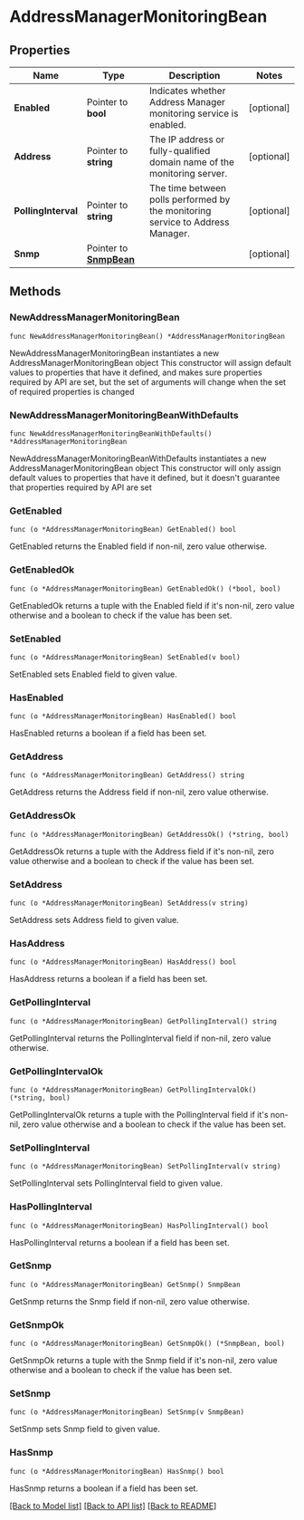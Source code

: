 # AddressManagerMonitoringBean

## Properties

Name | Type | Description | Notes
------------ | ------------- | ------------- | -------------
**Enabled** | Pointer to **bool** | Indicates whether Address Manager monitoring service is enabled. | [optional] 
**Address** | Pointer to **string** | The IP address or fully-qualified domain name of the monitoring server. | [optional] 
**PollingInterval** | Pointer to **string** | The time between polls performed by the monitoring service to Address Manager. | [optional] 
**Snmp** | Pointer to [**SnmpBean**](SnmpBean.md) |  | [optional] 

## Methods

### NewAddressManagerMonitoringBean

`func NewAddressManagerMonitoringBean() *AddressManagerMonitoringBean`

NewAddressManagerMonitoringBean instantiates a new AddressManagerMonitoringBean object
This constructor will assign default values to properties that have it defined,
and makes sure properties required by API are set, but the set of arguments
will change when the set of required properties is changed

### NewAddressManagerMonitoringBeanWithDefaults

`func NewAddressManagerMonitoringBeanWithDefaults() *AddressManagerMonitoringBean`

NewAddressManagerMonitoringBeanWithDefaults instantiates a new AddressManagerMonitoringBean object
This constructor will only assign default values to properties that have it defined,
but it doesn't guarantee that properties required by API are set

### GetEnabled

`func (o *AddressManagerMonitoringBean) GetEnabled() bool`

GetEnabled returns the Enabled field if non-nil, zero value otherwise.

### GetEnabledOk

`func (o *AddressManagerMonitoringBean) GetEnabledOk() (*bool, bool)`

GetEnabledOk returns a tuple with the Enabled field if it's non-nil, zero value otherwise
and a boolean to check if the value has been set.

### SetEnabled

`func (o *AddressManagerMonitoringBean) SetEnabled(v bool)`

SetEnabled sets Enabled field to given value.

### HasEnabled

`func (o *AddressManagerMonitoringBean) HasEnabled() bool`

HasEnabled returns a boolean if a field has been set.

### GetAddress

`func (o *AddressManagerMonitoringBean) GetAddress() string`

GetAddress returns the Address field if non-nil, zero value otherwise.

### GetAddressOk

`func (o *AddressManagerMonitoringBean) GetAddressOk() (*string, bool)`

GetAddressOk returns a tuple with the Address field if it's non-nil, zero value otherwise
and a boolean to check if the value has been set.

### SetAddress

`func (o *AddressManagerMonitoringBean) SetAddress(v string)`

SetAddress sets Address field to given value.

### HasAddress

`func (o *AddressManagerMonitoringBean) HasAddress() bool`

HasAddress returns a boolean if a field has been set.

### GetPollingInterval

`func (o *AddressManagerMonitoringBean) GetPollingInterval() string`

GetPollingInterval returns the PollingInterval field if non-nil, zero value otherwise.

### GetPollingIntervalOk

`func (o *AddressManagerMonitoringBean) GetPollingIntervalOk() (*string, bool)`

GetPollingIntervalOk returns a tuple with the PollingInterval field if it's non-nil, zero value otherwise
and a boolean to check if the value has been set.

### SetPollingInterval

`func (o *AddressManagerMonitoringBean) SetPollingInterval(v string)`

SetPollingInterval sets PollingInterval field to given value.

### HasPollingInterval

`func (o *AddressManagerMonitoringBean) HasPollingInterval() bool`

HasPollingInterval returns a boolean if a field has been set.

### GetSnmp

`func (o *AddressManagerMonitoringBean) GetSnmp() SnmpBean`

GetSnmp returns the Snmp field if non-nil, zero value otherwise.

### GetSnmpOk

`func (o *AddressManagerMonitoringBean) GetSnmpOk() (*SnmpBean, bool)`

GetSnmpOk returns a tuple with the Snmp field if it's non-nil, zero value otherwise
and a boolean to check if the value has been set.

### SetSnmp

`func (o *AddressManagerMonitoringBean) SetSnmp(v SnmpBean)`

SetSnmp sets Snmp field to given value.

### HasSnmp

`func (o *AddressManagerMonitoringBean) HasSnmp() bool`

HasSnmp returns a boolean if a field has been set.


[[Back to Model list]](../README.md#documentation-for-models) [[Back to API list]](../README.md#documentation-for-api-endpoints) [[Back to README]](../README.md)


